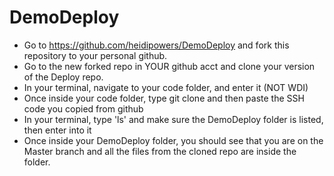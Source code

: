 # DemoDeploy

- Go to https://github.com/heidipowers/DemoDeploy and fork this repository to your personal github.
- Go to the new forked repo in YOUR github acct and clone your version of the Deploy repo.
- In your terminal, navigate to your code folder, and enter it (NOT WDI)
- Once inside your code folder, type git clone and then paste the SSH code you copied from github
- In your terminal, type 'ls' and make sure the DemoDeploy folder is listed, then enter into it
- Once inside your DemoDeploy folder, you should see that you are on the Master branch and all the files from the cloned repo are inside the folder.
